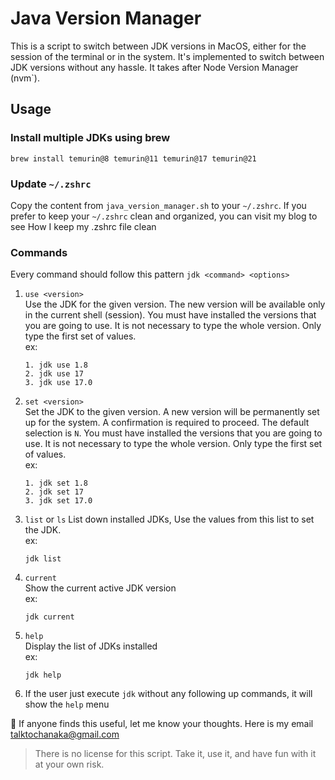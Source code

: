 # Java Version Manager
This is a script to switch between JDK versions in MacOS, either for the session of the terminal or in the system. It's implemented to switch between JDK versions without any hassle. It takes after Node Version Manager (nvm`).
## Usage
### Install multiple JDKs using brew
`brew install temurin@8 temurin@11 temurin@17 temurin@21`

### Update `~/.zshrc`
Copy the content from `java_version_manager.sh` to your `~/.zshrc`. If you prefer to keep your `~/.zshrc` clean and organized, you can visit my blog to see How I keep my .zshrc file clean

### Commands
Every command should follow this pattern `jdk <command> <options>`
1. `use <version>`  
   Use the JDK for the given version. The new version will be available only in the current shell (session). You must have installed the versions that you are going to use. It is not necessary to type the whole 
   version. Only type the first set of values.   
      ex: 
      ```
      1. jdk use 1.8
      2. jdk use 17
      3. jdk use 17.0
      ```
2. `set <version>`  
   Set the JDK to the given version. A new version will be permanently set up for the system. A confirmation is required to proceed. The default selection is `N`.
   You must have installed the versions that you are going to use. It is not necessary to type the whole version. Only type the first set of values.   
      ex: 
      ```
      1. jdk set 1.8
      2. jdk set 17
      3. jdk set 17.0
      ```
4. `list` or `ls` 
   List down installed JDKs, Use the values from this list to set the JDK.    
   ex:
      ```
      jdk list
      ```
5. `current`  
   Show the current active JDK version   
   ex:
      ```
      jdk current
      ```
6. `help`  
   Display the list of JDKs installed   
   ex:
      ```
      jdk help
      ```
7. If the user just execute `jdk` without any following up commands, it will show the `help` menu

&#128157; If anyone finds this useful, let me know your thoughts. Here is my email talktochanaka@gmail.com

> There is no license for this script. Take it, use it, and have fun with it at your own risk.
